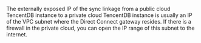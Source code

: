 The externally exposed IP of the sync linkage from a public cloud TencentDB instance to a private cloud TencentDB instance is usually an IP of the VPC subnet where the Direct Connect gateway resides. If there is a firewall in the private cloud, you can open the IP range of this subnet to the internet.

